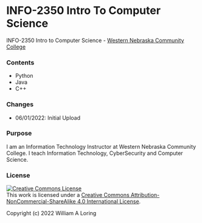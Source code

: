 # INFO-2350 Intro To Computer Science
INFO-2350 Intro to Computer Science - [Western Nebraska Community College](https://www.wncc.edu)

### Contents
- Python
- Java
- C++

### Changes
- 06/01/2022: Initial Upload

### Purpose
I am an Information Technology Instructor at Western Nebraska Community College. I teach Information Technology, CyberSecurity and Computer Science.


### License
<a rel="license" href="http://creativecommons.org/licenses/by-nc-sa/4.0/"><img alt="Creative Commons License" style="border-width:0" src="https://i.creativecommons.org/l/by-nc-sa/4.0/88x31.png" /></a><br />This work is licensed under a <a rel="license" href="http://creativecommons.org/licenses/by-nc-sa/4.0/">Creative Commons Attribution-NonCommercial-ShareAlike 4.0 International License</a>.

Copyright (c) 2022 William A Loring